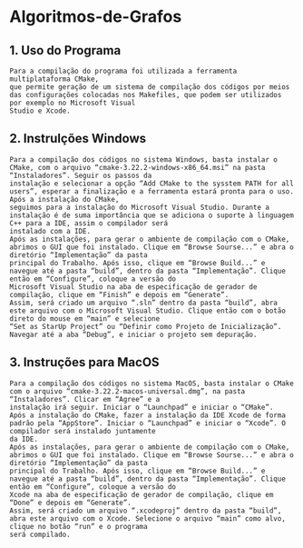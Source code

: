 # Algoritmos-de-Grafos

## 1. Uso do Programa
    Para a compilação do programa foi utilizada a ferramenta multiplataforma CMake, 
    que permite geração de um sistema de compilação dos códigos por meios das configurações colocadas nos Makefiles, que podem ser utilizados por exemplo no Microsoft Visual 
    Studio e Xcode.

## 2. Instrulções Windows
    Para a compilação dos códigos no sistema Windows, basta instalar o CMake, com o arquivo “cmake-3.22.2-windows-x86_64.msi” na pasta “Instaladores”. Seguir os passos da 
    instalação e selecionar a opção “Add CMake to the sysstem PATH for all users”, esperar a finalização e a ferramenta estará pronta para o uso. Após a instalação do CMake, 
    seguimos para a instalação do Microsoft Visual Studio. Durante a instalação é de suma importância que se adiciona o suporte à linguagem C++ para a IDE, assim o compilador será 
    instalado com a IDE.
    Após as instalações, para gerar o ambiente de compilação com o CMake, abrimos o GUI que foi instalado. Clique em “Browse Sourse...” e abra o diretório “Implementação” da pasta 
    principal do Trabalho. Após isso, clique em “Browse Build...” e navegue até a pasta “build”, dentro da pasta “Implementação”. Clique então em “Configure”, coloque a versão do 
    Microsoft Visual Studio na aba de especificação de gerador de compilação, clique em “Finish” e depois em “Generate”.
    Assim, será criado um arquivo “.sln” dentro da pasta “build”, abra este arquivo com o Microsoft Visual Studio. Clique então com o botão direto do mouse em “main” e selecione 
    “Set as StarUp Project” ou “Definir como Projeto de Inicialização”. Navegar até a aba “Debug”, e iniciar o projeto sem depuração.

## 3. Instruções para MacOS
    Para a compilação dos códigos no sistema MacOS, basta instalar o CMake com o arquivo “cmake-3.22.2-macos-universal.dmg”, na pasta “Instaladores”. Clicar em “Agree” e a 
    instalação irá seguir. Iniciar o “Launchpad” e iniciar o “CMake”.
    Após a instalação do CMake, fazer a instalação da IDE Xcode de forma padrão pela “AppStore”. Iniciar o “Launchpad” e iniciar o “Xcode”. O compilador será instalado juntamente 
    da IDE.
    Após as instalações, para gerar o ambiente de compilação com o CMake, abrimos o GUI que foi instalado. Clique em “Browse Sourse...” e abra o diretório “Implementação” da pasta 
    principal do Trabalho. Após isso, clique em “Browse Build...” e navegue até a pasta “build”, dentro da pasta “Implementação”. Clique então em “Configure”, coloque a versão do 
    Xcode na aba de especificação de gerador de compilação, clique em “Done” e depois em “Generate”.
    Assim, será criado um arquivo “.xcodeproj” dentro da pasta “build”, abra este arquivo com o Xcode. Selecione o arquivo “main” como alvo, clique no botão “run” e o programa 
    será compilado.

